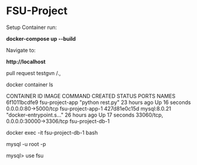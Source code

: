 # FSU-Project

Setup Container run:

**docker-compose up --build**

Navigate to:

**http://localhost**

pull request testgvn /.,


docker container ls

CONTAINER ID   IMAGE             COMMAND                  CREATED        STATUS          PORTS                                NAMES
6f1011bcdfe9   fsu-project-app   "python rest.py"         23 hours ago   Up 16 seconds   0.0.0.0:80->5000/tcp                 fsu-project-app-1
427d81e0c15d   mysql:8.0.21      "docker-entrypoint.s…"   26 hours ago   Up 17 seconds   33060/tcp, 0.0.0.0:30000->3306/tcp   fsu-project-db-1 


docker exec -it fsu-project-db-1 bash

mysql -u root -p

mysql> use fsu